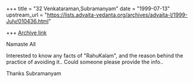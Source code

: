 +++
title = "32 Venkataraman,Subramanyam"
date = "1999-07-13"
upstream_url = "https://lists.advaita-vedanta.org/archives/advaita-l/1999-July/010436.html"

+++
[Archive link](https://lists.advaita-vedanta.org/archives/advaita-l/1999-July/010436.html)

Namaste All

Interested to know any facts of "RahuKalam", and the reason behind the
practice of avoiding it.. Could someone please provide the info..

Thanks
Subramanyam

